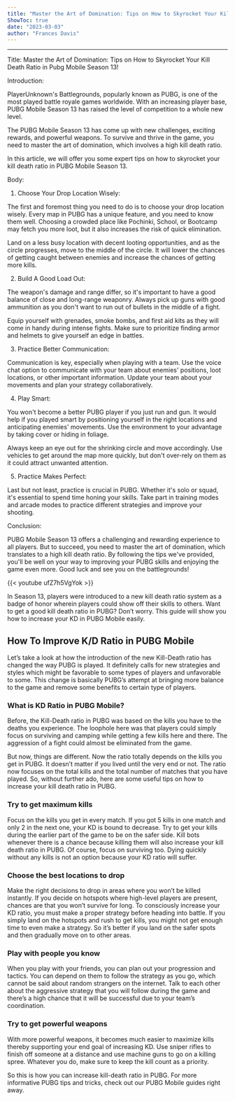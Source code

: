 ```yaml
---
title: "Master the Art of Domination: Tips on How to Skyrocket Your Kill Death Ratio in Pubg Mobile Season 13!"
ShowToc: true 
date: "2023-03-03"
author: "Frances Davis"
---
```

*****
Title: Master the Art of Domination: Tips on How to Skyrocket Your Kill Death Ratio in Pubg Mobile Season 13!

Introduction:

PlayerUnknown's Battlegrounds, popularly known as PUBG, is one of the most played battle royale games worldwide. With an increasing player base, PUBG Mobile Season 13 has raised the level of competition to a whole new level.

The PUBG Mobile Season 13 has come up with new challenges, exciting rewards, and powerful weapons. To survive and thrive in the game, you need to master the art of domination, which involves a high kill death ratio.

In this article, we will offer you some expert tips on how to skyrocket your kill death ratio in PUBG Mobile Season 13.

Body:

1. Choose Your Drop Location Wisely:

The first and foremost thing you need to do is to choose your drop location wisely. Every map in PUBG has a unique feature, and you need to know them well. Choosing a crowded place like Pochinki, School, or Bootcamp may fetch you more loot, but it also increases the risk of quick elimination.

Land on a less busy location with decent looting opportunities, and as the circle progresses, move to the middle of the circle. It will lower the chances of getting caught between enemies and increase the chances of getting more kills.

2. Build A Good Load Out:

The weapon's damage and range differ, so it's important to have a good balance of close and long-range weaponry. Always pick up guns with good ammunition as you don't want to run out of bullets in the middle of a fight. 

Equip yourself with grenades, smoke bombs, and first aid kits as they will come in handy during intense fights. Make sure to prioritize finding armor and helmets to give yourself an edge in battles.

3. Practice Better Communication:

Communication is key, especially when playing with a team. Use the voice chat option to communicate with your team about enemies' positions, loot locations, or other important information. Update your team about your movements and plan your strategy collaboratively.

4. Play Smart:

You won't become a better PUBG player if you just run and gun. It would help if you played smart by positioning yourself in the right locations and anticipating enemies' movements. Use the environment to your advantage by taking cover or hiding in foliage. 

Always keep an eye out for the shrinking circle and move accordingly. Use vehicles to get around the map more quickly, but don't over-rely on them as it could attract unwanted attention.

5. Practice Makes Perfect:

Last but not least, practice is crucial in PUBG. Whether it's solo or squad, it's essential to spend time honing your skills. Take part in training modes and arcade modes to practice different strategies and improve your shooting.

Conclusion:

PUBG Mobile Season 13 offers a challenging and rewarding experience to all players. But to succeed, you need to master the art of domination, which translates to a high kill death ratio. By following the tips we've provided, you'll be well on your way to improving your PUBG skills and enjoying the game even more. Good luck and see you on the battlegrounds!

{{< youtube ufZ7h5VgYok >}} 



In Season 13, players were introduced to a new kill death ratio system as a badge of honor wherein players could show off their skills to others. Want to get a good kill death ratio in PUBG? Don’t worry. This guide will show you how to increase your KD in PUBG Mobile easily.
 
## How To Improve K/D Ratio in PUBG Mobile
 
Let’s take a look at how the introduction of the new Kill-Death ratio has changed the way PUBG is played. It definitely calls for new strategies and styles which might be favorable to some types of players and unfavorable to some. This change is basically PUBG’s attempt at bringing more balance to the game and remove some benefits to certain type of players.
 
### What is KD Ratio in PUBG Mobile?
 
Before, the Kill-Death ratio in PUBG was based on the kills you have to the deaths you experience. The loophole here was that players could simply focus on surviving and camping while getting a few kills here and there. The aggression of a fight could almost be eliminated from the game.
 
But now, things are different. Now the ratio totally depends on the kills you get in PUBG. It doesn’t matter if you lived until the very end or not. The ratio now focuses on the total kills and the total number of matches that you have played. So, without further ado, here are some useful tips on how to increase your kill death ratio in PUBG.
 
### Try to get maximum kills
 
Focus on the kills you get in every match. If you got 5 kills in one match and only 2 in the next one, your KD is bound to decrease. Try to get your kills during the earlier part of the game to be on the safer side. Kill bots whenever there is a chance because killing them will also increase your kill death ratio in PUBG. Of course, focus on surviving too. Dying quickly without any kills is not an option because your KD ratio will suffer.
 
### Choose the best locations to drop
 
Make the right decisions to drop in areas where you won’t be killed instantly. If you decide on hotspots where high-level players are present, chances are that you won’t survive for long. To consciously increase your KD ratio, you must make a proper strategy before heading into battle. If you simply land on the hotspots and rush to get kills, you might not get enough time to even make a strategy. So it’s better if you land on the safer spots and then gradually move on to other areas.
 
### Play with people you know
 
When you play with your friends, you can plan out your progression and tactics. You can depend on them to follow the strategy as you go, which cannot be said about random strangers on the internet. Talk to each other about the aggressive strategy that you will follow during the game and there’s a high chance that it will be successful due to your team’s coordination.
 
### Try to get powerful weapons
 
With more powerful weapons, it becomes much easier to maximize kills thereby supporting your end goal of increasing KD. Use sniper rifles to finish off someone at a distance and use machine guns to go on a killing spree. Whatever you do, make sure to keep the kill count as a priority.
 
So this is how you can increase kill-death ratio in PUBG. For more informative PUBG tips and tricks, check out our PUBG Mobile guides right away.




